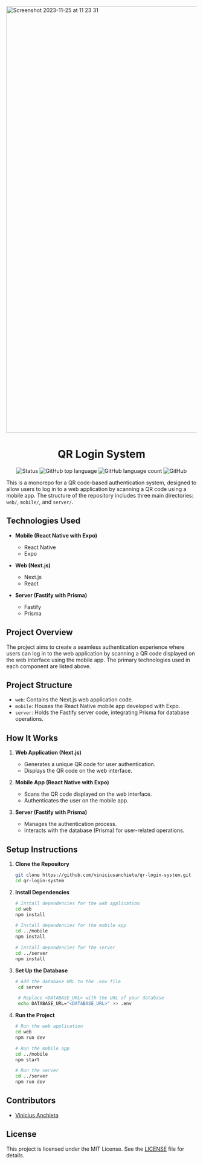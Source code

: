 <img width="1129" alt="Screenshot 2023-11-25 at 11 23 31" src="https://github.com/viniciusanchieta/qr-login-system/assets/31235308/1ff10313-1860-4166-a3a3-e7cae8310336">

<h1 align="center">QR Login System</h1>

<p align="center" margin-top="25px" >
  <img src="https://img.shields.io/badge/Status-Completed-green" alt="Status" />
  <img alt="GitHub top language" src="https://img.shields.io/github/languages/top/viniciusanchieta/qr-login-system?color=green">

  <img alt="GitHub language count" src="https://img.shields.io/github/languages/count/viniciusanchieta/qr-login-system?color=green">

  <img alt="GitHub" src="https://img.shields.io/github/license/viniciusanchieta/qr-login-system?color=green">
</p>

This is a monorepo for a QR code-based authentication system, designed to allow users to log in to a web application by scanning a QR code using a mobile app. The structure of the repository includes three main directories: `web/`, `mobile/`, and `server/`.

## Technologies Used

- **Mobile (React Native with Expo)**

  - React Native
  - Expo

- **Web (Next.js)**

  - Next.js
  - React

- **Server (Fastify with Prisma)**
  - Fastify
  - Prisma

## Project Overview

The project aims to create a seamless authentication experience where users can log in to the web application by scanning a QR code displayed on the web interface using the mobile app. The primary technologies used in each component are listed above.

## Project Structure

- `web`: Contains the Next.js web application code.
- `mobile`: Houses the React Native mobile app developed with Expo.
- `server`: Holds the Fastify server code, integrating Prisma for database operations.

## How It Works

1. **Web Application (Next.js)**

   - Generates a unique QR code for user authentication.
   - Displays the QR code on the web interface.

2. **Mobile App (React Native with Expo)**

   - Scans the QR code displayed on the web interface.
   - Authenticates the user on the mobile app.

3. **Server (Fastify with Prisma)**
   - Manages the authentication process.
   - Interacts with the database (Prisma) for user-related operations.

## Setup Instructions

1. **Clone the Repository**

   ```bash
   git clone https://github.com/viniciusanchieta/qr-login-system.git
   cd qr-login-system

   ```

2. **Install Dependencies**

   ```bash
   # Install dependencies for the web application
   cd web
   npm install

   # Install dependencies for the mobile app
   cd ../mobile
   npm install

   # Install dependencies for the server
   cd ../server
   npm install

   ```

3. **Set Up the Database**

   ```bash
   # Add the database URL to the .env file
    cd server

    # Replace <DATABASE_URL> with the URL of your database
    echo DATABASE_URL="<DATABASE_URL>" >> .env

   ```

4. **Run the Project**

   ```bash
   # Run the web application
   cd web
   npm run dev

   # Run the mobile app
   cd ../mobile
   npm start

   # Run the server
   cd ../server
   npm run dev
   ```

## Contributors

- [Vinicius Anchieta](https://qr-login-system)

## License

This project is licensed under the MIT License. See the [LICENSE](LICENSE) file for details.
